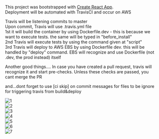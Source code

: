 This project was bootstrapped with [Create React App](https://github.com/facebook/create-react-app).  
Deployment will be automated with TravisCI and occur on AWS  

Travis will be listening commits to master  
Upon commit, Travis will use .travis.yml file   
1st it will build the container by using Dockerfile.dev - this is because we want to execute tests. the same will be typed in "before_install"  
2nd Travis will execute tests by using the command given at "script"  
3rd Travis will deploy to AWS EBS by using Dockerfile dev. this will be handled by "deploy" command. EBS will recognize and use Dockerfile (not .dev, the prod instead) itself  

Another good things....
In case you have created a pull request, travis will recognize it and start pre-checks. Unless these checks are passed, you cant merge the PR  

and...dont forget to use [ci skip] on commit messages for files to be ignore for triggering travis from build&deploy

![1](https://github.com/emirkorkmaz/cloudera-quickstart-docker-compose/blob/master/misc/images/1.png "1")  
![2](https://github.com/emirkorkmaz/cloudera-quickstart-docker-compose/blob/master/misc/images/2.png "2")  
![3](https://github.com/emirkorkmaz/cloudera-quickstart-docker-compose/blob/master/misc/images/3.png "3")  
![4](https://github.com/emirkorkmaz/cloudera-quickstart-docker-compose/blob/master/misc/images/4.png "4")  
![5](https://github.com/emirkorkmaz/cloudera-quickstart-docker-compose/blob/master/misc/images/5.png "5")  
![6](https://github.com/emirkorkmaz/cloudera-quickstart-docker-compose/blob/master/misc/images/6.png "6")  
![7](https://github.com/emirkorkmaz/cloudera-quickstart-docker-compose/blob/master/misc/images/7.png "7")  
